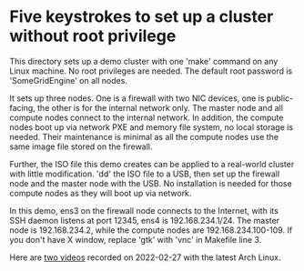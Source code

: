 # Five keystrokes to set up a cluster without root privilege

This directory sets up a demo cluster with one 'make' command on any Linux machine. No root privileges are needed. The default root password is 'SomeGridEngine' on all nodes.

It sets up three nodes. One is a firewall with two NIC devices, one is public-facing, the other is for the internal network only. The master node and all compute nodes connect to the internal network. In addition, the compute nodes boot up via network PXE and memory file system, no local storage is needed. Their maintenance is minimal as all the compute nodes use the same image file stored on the firewall.

Further, the ISO file this demo creates can be applied to a real-world cluster with little modification. 'dd' the ISO file to a USB, then set up the firewall node and the master node with the USB. No installation is needed for those compute nodes as they will boot up via network.

In this demo, ens3 on the firewall node connects to the Internet, with its SSH daemon listens at port 12345, ens4 is 192.168.234.1/24. The master node is 192.168.234.2, while the compute nodes are 192.168.234.100-109. If you don't have X window, replace 'gtk' with 'vnc' in Makefile line 3.

Here are [two videos](https://youtube.com/playlist?list=PLcUreuc9RezIPip5ShBr3Wg1RrnrAv45X) recorded on 2022-02-27 with the latest Arch Linux.

